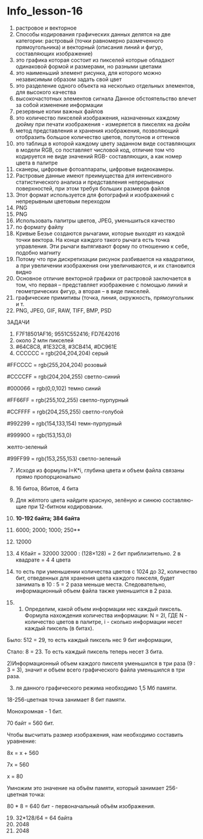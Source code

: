 # Info_lesson-16 
1. растровое и векторное 
2. Способы кодирования графических данных делятся на две категории: растровый (точки равномерно размеченного прямоугольника) и векторный (описания линий и фигур, составляющих изображение)
3. это графика которая состоит из пикселей которые обладают одинаковой формой и размерами, но разными цветами
4. это наименьший элемент рисунка, для которого можно независимым образом задать свой цвет
5. это разделение одного объекта на несколько отдельных элементов, для высокого качества
6. высокочастотных элементов сигнала Данное обстоятельство влечет за собой изменение информации
7. резервные копии важных файлов
8. это количество пикселей изображения, назначенных каждому дюйму при печати изображения - измеряется в пикселях на дюйм
9. метод представления и хранения изображения, позволяющий отобразить большое количество цветов, полутонов и оттенков
10. это таблица в которой каждому цвету заданном виде составляющих в модели RGB, со поставляет числовой код, отличие том что кодируется не виде значений RGB- составляющих, а как номер цвета в палитре
11. сканеры, цифровые фотоаппараты, цифровые видеокамеры.
12.  Растровые данные имеют преимущества для интенсивного статистического анализа и представления непрерывных поверхностей, при этом требуя больших размеров файлов
13.  Этот формат используется для фотографий и изображений с непрерывным цветовым переходом
14.  PNG
15.  PNG
16.  Использовать палитры цветов, JPEG, уменьшиться качество
17.  по формату файлу
18. Кривые Безье создаются рычагами, которые выходят из каждой точки вектора. На конце каждого такого рычага есть точка управления. Эти рычаги вытягивают форму по отношению к себе, подобно магниту
19. Потому что при дискретизации рисунок разбивается на квадратики, а при увеличении изображения они увеличиваются, и их становится видно
20. Основное отличие векторной графики от растровой заключается в том, что первая – представляет изображение с помощью линий и геометрических фигур, а вторая – в виде пикселей.
21. графические примитивы (точка, линия, окружность, прямоугольник и т.
22. PNG, JPEG, GIF, RAW, TIFF, BMP, PSD

ЗАДАЧИ 

1. F7F18501AF16; 9551C552416; FD7E42016
4. около 2 млн пикселей
5. #64C8C8, #1E32C8, #3CB414, #DC961E
6. CCCCCC = rgb(204,204,204) серый

#FFCCCC = rgb(255,204,204) розовый

#CCCCFF = rgb(204,204,255) светло-синий

#000066 = rgb(0,0,102) темно синий

#FF66FF = rgb(255,102,255) светло-пурпурный

#CCFFFF = rgb(204,255,255) светло-голубой

#992299 = rgb(154,133,154) темн-пурпурный

#999900 = rgb(153,153,0)

желто-зеленый

#99FF99 = rgb(153,255,153) светло-зеленый  

7. Исходя из формулы I=K*i, глубина цвета и объем файла связаны прямо пропорционально
8. 16 битоа, 8битов, 4 бита
9. Для жёлтого цвета найдите красную, зелёную и синюю составляю- щие при 12-битном кодировании.
10. **10-192 байта; 384 байта**  

11. 6000; 2000; 1000; 250**  

12. 12000

14. 4 Кбайт = 32000 32000 : (128×128) = 2 бит приблизительно. 2 в квадрате = 4 4 цвета

15. то есть при уменьшении количества цветов с 1024 до 32, количество бит, отведенных для хранения цвета каждого пикселя, будет занимать в 10 : 5 = 2 раза меньше места. Следовательно, информационный объем файла также уменьшится в 2 раза.

16. 1) Определим, какой объем информации нес каждый пиксель. Формула нахождения количества информации: N = 2I, ГДЕ N - количество цветов в палитре, i - сколько информации несет каждый пиксель (в битах).
 
 Было: 512 = 29, то есть каждый пиксель нес 9 бит информации,
 
Стало: 8 = 23. То есть каждый пиксель теперь несет 3 бита.
 
2)Информационный объем каждого пикселя уменьшился в три раза (9 : 3 = 3), значит и объем всего графического файла уменьшился в три раза.

3) ля данного графического режима необходимо 1,5 Мб памяти.

18-256-цветная точка занимает 8 бит памяти.
 
Монохромная - 1 бит.
 
70 байт = 560 бит.
 
Чтобы высчитать размер изображения, нам необходимо составить уравнение:
 
8х = х + 560
 
7х = 560
 
х = 80
 
Умножим это значение на объём памяти, который занимает 256-цветная точка:
 
80 * 8 = 640 бит - первоначальный объём изображения.

19. 32*128/64 = 64 байта
20. 2048
21. 2048
